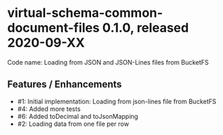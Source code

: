 # virtual-schema-common-document-files 0.1.0, released 2020-09-XX
 
Code name: Loading from JSON and JSON-Lines files from BucketFS
 

## Features / Enhancements
 
* #1: Initial implementation: Loading from json-lines file from BucketFS
* #4: Added more tests
* #6: Added toDecimal and toJsonMapping
* #2: Loading data from one file per row
